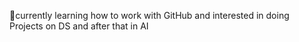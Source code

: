 <!---
👋 Hi, I’m @DPS-DS
- 👀 I’m interested in ...
--->
🌱currently learning how to work with GitHub and interested in doing Projects on DS and after that in AI
<!---
💞️ I’m looking to collaborate on ...
- 📫 How to reach me ...
--->

<!---
DPS-DS/DPS-DS is a ✨ special ✨ repository because its `README.md` (this file) appears on your GitHub profile.
You can click the Preview link to take a look at your changes.
--->
